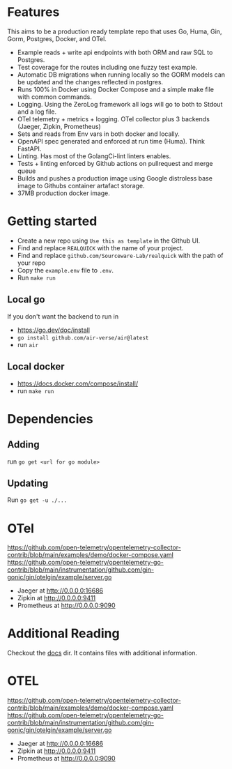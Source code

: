 # Features
This aims to be a production ready template repo that uses Go, Huma, Gin, Gorm, Postgres, Docker, and OTel.

* Example reads + write api endpoints with both ORM and raw SQL to Postgres.
* Test coverage for the routes including one fuzzy test example.
* Automatic DB migrations when running locally so the GORM models can be updated and the changes reflected in postgres.
* Runs 100% in Docker using Docker Compose and a simple make file with common commands.
* Logging. Using the ZeroLog framework all logs will go to both to Stdout and a log file.
* OTel telemetry + metrics + logging. OTel collector plus 3 backends (Jaeger, Zipkin, Prometheus)
* Sets and reads from Env vars in both docker and locally.
* OpenAPI spec generated and enforced at run time (Huma). Think FastAPI.
* Linting. Has most of the GolangCi-lint linters enables.
* Tests + linting enforced by Github actions on pullrequest and merge queue
* Builds and pushes a production image using Google distroless base image to Githubs container artafact storage.
* 37MB production docker image.


# Getting started
* Create a new repo using `Use this as template` in the Github UI.
* Find and replace `REALQUICK` with the name of your project.
* Find and replace `github.com/Sourceware-Lab/realquick` with the path of your repo
* Copy the `example.env` file to `.env`.
* Run `make run`


## Local go
If you don't want the backend to run in
* https://go.dev/doc/install
* `go install github.com/air-verse/air@latest`
* run `air`

## Local docker
* https://docs.docker.com/compose/install/
* run `make run`


# Dependencies
## Adding
run `go get <url for go module>`

## Updating
Run `go get -u ./...`

# OTel
https://github.com/open-telemetry/opentelemetry-collector-contrib/blob/main/examples/demo/docker-compose.yaml
https://github.com/open-telemetry/opentelemetry-go-contrib/blob/main/instrumentation/github.com/gin-gonic/gin/otelgin/example/server.go
* Jaeger at http://0.0.0.0:16686
* Zipkin at http://0.0.0.0:9411
* Prometheus at http://0.0.0.0:9090


# Additional Reading
Checkout the [docs](docs/index.md) dir. It contains files with additional information.


# OTEL
https://github.com/open-telemetry/opentelemetry-collector-contrib/blob/main/examples/demo/docker-compose.yaml
https://github.com/open-telemetry/opentelemetry-go-contrib/blob/main/instrumentation/github.com/gin-gonic/gin/otelgin/example/server.go
* Jaeger at http://0.0.0.0:16686
* Zipkin at http://0.0.0.0:9411
* Prometheus at http://0.0.0.0:9090
